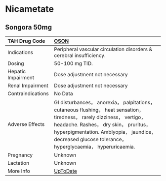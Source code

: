 # Nicametate

## Songora 50mg

| TAH Drug Code      | [OSON](https://www.tahsda.org.tw/drugs/hissearch.php?drug_code=OSON)                                                                                                                                                                                                         |
|:-------------------|:-----------------------------------------------------------------------------------------------------------------------------------------------------------------------------------------------------------------------------------------------------------------------------|
| Indications        | Peripheral vascular circulation disorders & cerebral insufficiency.                                                                                                                                                                                                          |
| Dosing             | 50-100 mg TID.                                                                                                                                                                                                                                                               |
| Hepatic Impairment | Dose adjustment not necessary                                                                                                                                                                                                                                                |
| Renal Impairment   | Dose adjustment not necessary                                                                                                                                                                                                                                                |
| Contraindications  | No Data                                                                                                                                                                                                                                                                      |
| Adverse Effects    | GI disturbances， anorexia， palpitations， cutaneous flushing， heat sensation， tiredness， rarely dizziness， vertigo， headache. Rashes， dry skin， pruritus， hyperpigmentation. Amblyopia， jaundice， decreased glucose tolerance， hyperglycaemia， hyperuricaemia. |
| Pregnancy          | Unknown                                                                                                                                                                                                                                                                      |
| Lactation          | Unknown                                                                                                                                                                                                                                                                      |
| More Info          | [UpToDate](https://www.uptodate.com/contents/nicametate-drug-information)                                                                                                                                                                                                    |


